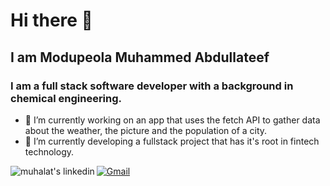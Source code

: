 # Hi there 👋

## I am Modupeola Muhammed Abdullateef
### I am a full stack software developer with a background in chemical engineering.

- 🔭 I’m currently working on an app that uses the fetch API to gather data about the weather, the picture and the population of a city. 
 - 🌱 I’m currently developing a fullstack project that has it's root in fintech technology.
<!-- - 👯 I’m looking to collaborate on ...
- 🤔 I’m looking for help with ... -->

<p>
  <a href="https://www.linkedin.com/in/modupeola-muhammed-abdullateef-09b965152" target="_blank">
    <img align="left" alt="muhalat's linkedin" src="https://img.shields.io/badge/linkedin-%230077B5.svg?style=for-the-badge&logo=linkedin&logoColor=white"/>
  </a>
    <a href="muhalat17@gmail.com">
      <img alt="Gmail" src="https://img.shields.io/badge/Gmail-EA4335?logo=gmail&logoColor=white&style=for-the-badge" />
  </a>
</p>
